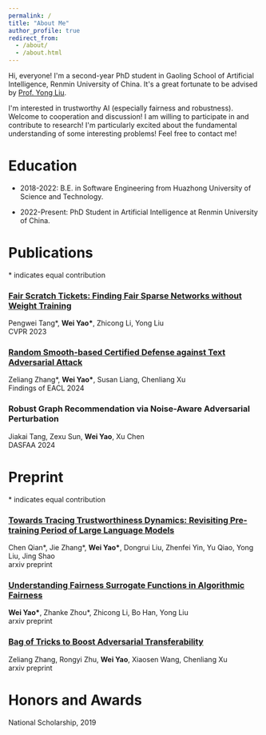 ```yaml
---
permalink: /
title: "About Me"
author_profile: true
redirect_from: 
  - /about/
  - /about.html
---
```


Hi, everyone! I'm a second-year PhD student in Gaoling School of Artificial Intelligence, Renmin University of China. It's a great fortunate to be advised by [Prof. Yong Liu](https://gsai.ruc.edu.cn/english/liuyong). 

I'm interested in trustworthy AI (especially fairness and robustness). Welcome to cooperation and discussion! I am willing to participate in and contribute to research! I'm particularly excited about the fundamental understanding of some interesting problems! Feel free to contact me! 

# Education

- 2018-2022: B.E. in Software Engineering from Huazhong University of Science and Technology.

- 2022-Present: PhD Student in Artificial Intelligence at Renmin University of China.

# Publications

\* indicates equal contribution

### [Fair Scratch Tickets: Finding Fair Sparse Networks without Weight Training](https://openaccess.thecvf.com/content/CVPR2023/papers/Tang_Fair_Scratch_Tickets_Finding_Fair_Sparse_Networks_Without_Weight_Training_CVPR_2023_paper.pdf)

Pengwei Tang\*, **Wei Yao\***, Zhicong Li, Yong Liu
<br>
CVPR 2023  


### [Random Smooth-based Certified Defense against Text Adversarial Attack](https://aclanthology.org/2024.findings-eacl.83.pdf)

Zeliang Zhang\*, **Wei Yao\***, Susan Liang, Chenliang Xu
<br>
Findings of EACL 2024  


### Robust Graph Recommendation via Noise-Aware Adversarial Perturbation

Jiakai Tang, Zexu Sun, **Wei Yao**, Xu Chen
<br>
DASFAA 2024  


# Preprint

\* indicates equal contribution

### [Towards Tracing Trustworthiness Dynamics: Revisiting Pre-training Period of Large Language Models](https://arxiv.org/pdf/2402.19465.pdf)

Chen Qian\*, Jie Zhang\*, **Wei Yao\***, Dongrui Liu, Zhenfei Yin, Yu Qiao, Yong Liu, Jing Shao
<br>
arxiv preprint

### [Understanding Fairness Surrogate Functions in Algorithmic Fairness](https://arxiv.org/pdf/2310.11211.pdf)

**Wei Yao\***, Zhanke Zhou\*, Zhicong Li, Bo Han, Yong Liu
<br>
arxiv preprint  

### [Bag of Tricks to Boost Adversarial Transferability](https://arxiv.org/pdf/2401.08734.pdf)
Zeliang Zhang, Rongyi Zhu, **Wei Yao**, Xiaosen Wang, Chenliang Xu
<br>
arxiv preprint  

# Honors and Awards

National Scholarship, 2019












